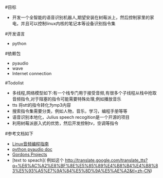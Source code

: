 #目标
* 开发一个全智能的语音识别机器人,期望安装在树莓派上，然后控制家里的家电，并且可以控制linux内核的笔记本等设备识别指令集

#开发语言
* python

#依赖包
* pyaudio
* wave
* Internet connection

#Todolist

* 多线程,网络模型如下:有一个栈专门用于接受音频,有很多个子线程从栈中抢取音频指令,对于阻塞的指令可能需要特殊处理,例如播放音乐
* tts 将stt的指令转化为mp3内容
* 搜索指令集需要分类，例如人物，音乐，学习，编程手册等等
* 语音识别本地化，Julius speech recogition是一个开源的项目
* 利用树莓派嵌入式的优势，然后开发控制tv，空调等指令

#参考文档如下

* [Linux音频编程指南](http://www.ibm.com/developerworks/cn/linux/l-audio/index.html)
* [python pyaudio doc](http://people.csail.mit.edu/hubert/pyaudio/#docs)
* [Gordons Projects](https://projects.drogon.net/raspberry-pi/wiringpi/)
* [text to speach]( 例如这个 http://translate.google.com/translate_tts?q=%E6%AC%A2%E8%BF%8E%E5%85%89%E4%B8%B4%E4%B8%83%E5%93%A5%E7%9A%84%E5%8D%9A%E5%AE%A2&tl=zh-CN)
